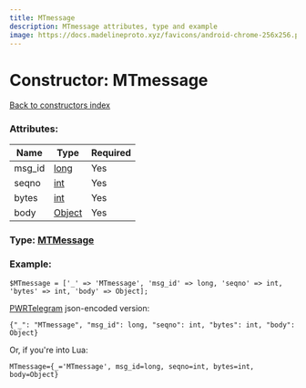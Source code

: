 ```yaml
---
title: MTmessage
description: MTmessage attributes, type and example
image: https://docs.madelineproto.xyz/favicons/android-chrome-256x256.png
---
```

# Constructor: MTmessage  
[Back to constructors index](index.md)



### Attributes:

| Name     |    Type       | Required |
|----------|---------------|----------|
|msg\_id|[long](../types/long.md) | Yes|
|seqno|[int](../types/int.md) | Yes|
|bytes|[int](../types/int.md) | Yes|
|body|[Object](../types/Object.md) | Yes|



### Type: [MTMessage](../types/MTMessage.md)


### Example:

```
$MTmessage = ['_' => 'MTmessage', 'msg_id' => long, 'seqno' => int, 'bytes' => int, 'body' => Object];
```  

[PWRTelegram](https://pwrtelegram.xyz) json-encoded version:

```
{"_": "MTmessage", "msg_id": long, "seqno": int, "bytes": int, "body": Object}
```


Or, if you're into Lua:  


```
MTmessage={_='MTmessage', msg_id=long, seqno=int, bytes=int, body=Object}

```


